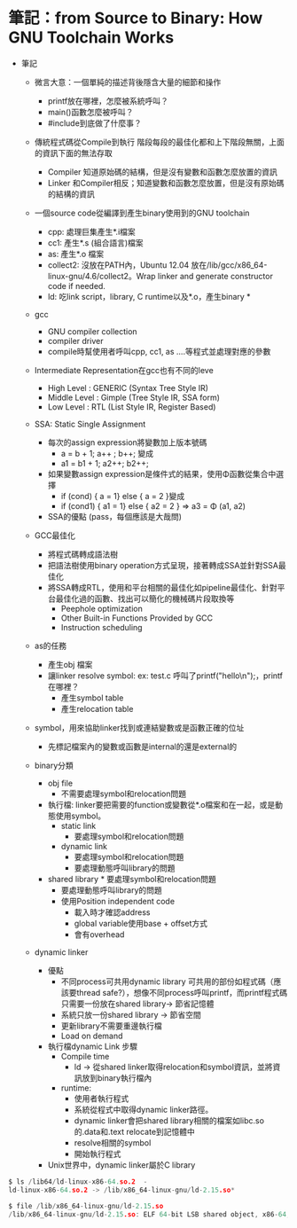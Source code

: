 # 筆記：from Source to Binary: How GNU Toolchain Works


- 筆記

    - 微言大意：一個單純的描述背後隱含大量的細節和操作
        - printf放在哪裡，怎麼被系統呼叫？
        - main()函數怎麼被呼叫？
        - \#include到底做了什麼事？

    - 傳統程式碼從Compile到執行 階段每段的最佳化都和上下階段無關，上面的資訊下面的無法存取
        - Compiler 知道原始碼的結構，但是沒有變數和函數怎麼放置的資訊
        - Linker 和Compiler相反；知道變數和函數怎麼放置，但是沒有原始碼的結構的資訊
    - 一個source code從編譯到產生binary使用到的GNU toolchain
        - cpp: 處理巨集產生*.i檔案
        - cc1: 產生*.s (組合語言)檔案
        - as: 產生*.o 檔案
        - collect2: 沒放在PATH內，Ubuntu 12.04 放在/lib/gcc/x86_64-linux-gnu/4.6/collect2。Wrap linker and generate constructor code if needed.
        - ld: 吃link script，library, C runtime以及*.o，產生binary *
    - gcc
        - GNU compiler collection
        - compiler driver
        - compile時幫使用者呼叫cpp, cc1, as ....等程式並處理對應的參數
    - Intermediate Representation在gcc也有不同的leve
        - High Level : GENERIC (Syntax Tree Style IR)
        - Middle Level : Gimple (Tree Style IR, SSA form)
        - Low Level : RTL (List Style IR, Register Based)
    - SSA: Static Single Assignment
        - 每次的assign expression將變數加上版本號碼
            - a = b + 1; a++ ; b++; 變成
            - a1 = b1 + 1; a2++; b2++;
        - 如果變數assign expression是條件式的結果，使用Φ函數從集合中選擇
            - if (cond) { a = 1} else { a = 2 }變成
            - if (cond1) { a1 = 1} else { a2 = 2 } => a3 = Φ (a1, a2)
        - SSA的優點 (pass，每個應該是大哉問)
    - GCC最佳化
        - 將程式碼轉成語法樹
        - 把語法樹使用binary operation方式呈現，接著轉成SSA並針對SSA最佳化
        - 將SSA轉成RTL，使用和平台相關的最佳化如pipeline最佳化、針對平台最佳化過的函數、找出可以簡化的機械碼片段取換等
           - Peephole optimization
           - Other Built-in Functions Provided by GCC
           - Instruction scheduling
    - as的任務
        - 產生obj 檔案
        - 讓linker resolve symbol: ex: test.c 呼叫了printf("hello\n");，printf在哪裡？
            - 產生symbol table
            - 產生relocation table
    - symbol，用來協助linker找到或連結變數或是函數正確的位址
        - 先標記檔案內的變數或函數是internal的還是external的
    - binary分類
        - obj file
            - 不需要處理symbol和relocation問題
        - 執行檔: linker要把需要的function或變數從*.o檔案和在一起，或是動態使用symbol。
            - static link
                - 要處理symbol和relocation問題
            - dynamic link
                - 要處理symbol和relocation問題
                - 要處理動態呼叫library的問題
        - shared library * 要處理symbol和relocation問題
            - 要處理動態呼叫library的問題
            - 使用Position independent code
                - 載入時才確認address
                - global variable使用base + offset方式
                - 會有overhead
    - dynamic linker
        - 優點
            - 不同process可共用dynamic library 可共用的部份如程式碼（應該要thread safe?），想像不同process呼叫printf，而printf程式碼只需要一份放在shared library-> 節省記憶體
            - 系統只放一份shared library -> 節省空間
            - 更新library不需要重邊執行檔
            - Load on demand
        - 執行檔dynamic Link 步驟
            - Compile time
                - ld -> 從shared linker取得relocation和symbol資訊，並將資訊放到binary執行檔內
            - runtime:
                - 使用者執行程式
                - 系統從程式中取得dynamic linker路徑。
                - dynamic linker會把shared library相關的檔案如libc.so的.data和.text relocate到記憶體中
                - resolve相關的symbol
                - 開始執行程式
        - Unix世界中，dynamic linker屬於C library
        
        
```c
$ ls /lib64/ld-linux-x86-64.so.2  -
ld-linux-x86-64.so.2 -> /lib/x86_64-linux-gnu/ld-2.15.so*

$ file /lib/x86_64-linux-gnu/ld-2.15.so
/lib/x86_64-linux-gnu/ld-2.15.so: ELF 64-bit LSB shared object, x86-64, version 1 (SYSV), dynamically linked, BuildID[sha1]=0x930bb48366d22fbd8e002ef1c09f3061a506b43e, stripped

```

